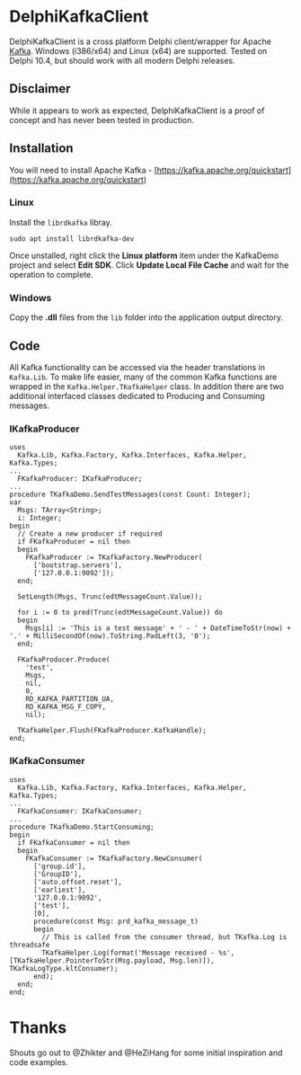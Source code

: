 



# DelphiKafkaClient

DelphiKafkaClient is a cross platform Delphi client/wrapper for Apache [Kafka](https://github.com/edenhill/librdkafka). Windows (i386/x64) and Linux (x64) are supported. Tested on Delphi 10.4, but should work with all modern Delphi releases.

## Disclaimer
While it appears to work as expected, DelphiKafkaClient is a proof of concept and has never been tested in production.

## Installation
You will need to install Apache Kafka - [https://kafka.apache.org/quickstart](https://kafka.apache.org/quickstart)

### Linux
Install the `librdkafka` libray.

    sudo apt install librdkafka-dev
    
Once unstalled, right click the **Linux platform** item under the KafkaDemo project and select **Edit SDK**. Click **Update Local File Cache** and wait for the operation to complete.

### Windows
Copy the **.dll** files from the `lib` folder into the application output directory.

##  Code
All Kafka functionality can be accessed via the header translations in `Kafka.Lib`. To make life easier, many of the common Kafka functions are wrapped in the `Kafka.Helper.TKafkaHelper` class.
In addition there are two additional interfaced classes dedicated to Producing and Consuming messages.
### IKafkaProducer

    uses
      Kafka.Lib, Kafka.Factory, Kafka.Interfaces, Kafka.Helper, Kafka.Types;
    ... 
      FKafkaProducer: IKafkaProducer;
    ... 
    procedure TKafkaDemo.SendTestMessages(const Count: Integer);
    var
      Msgs: TArray<String>;
      i: Integer;
    begin
      // Create a new producer if required 
      if FKafkaProducer = nil then
      begin
        FKafkaProducer := TKafkaFactory.NewProducer(
          ['bootstrap.servers'],
          ['127.0.0.1:9092']);
      end;
    
      SetLength(Msgs, Trunc(edtMessageCount.Value));
    
      for i := 0 to pred(Trunc(edtMessageCount.Value)) do
      begin
        Msgs[i] := 'This is a test message' + ' - ' + DateTimeToStr(now) + '.' + MilliSecondOf(now).ToString.PadLeft(3, '0');
      end;
    
      FKafkaProducer.Produce(
        'test',
        Msgs,
        nil,
        0,
        RD_KAFKA_PARTITION_UA,
        RD_KAFKA_MSG_F_COPY,
        nil);
    
      TKafkaHelper.Flush(FKafkaProducer.KafkaHandle);      
    end;

### IKafkaConsumer
    uses
      Kafka.Lib, Kafka.Factory, Kafka.Interfaces, Kafka.Helper, Kafka.Types;
    ...  
      FKafkaConsumer: IKafkaConsumer;
    ... 
    procedure TKafkaDemo.StartConsuming;
    begin
      if FKafkaConsumer = nil then
      begin
        FKafkaConsumer := TKafkaFactory.NewConsumer(
          ['group.id'],
          ['GroupID'],
          ['auto.offset.reset'],
          ['earliest'],
          '127.0.0.1:9092',
          ['test'],
          [0],
          procedure(const Msg: prd_kafka_message_t)
          begin
            // This is called from the consumer thread, but TKafka.Log is threadsafe
            TKafkaHelper.Log(format('Message received - %s', [TKafkaHelper.PointerToStr(Msg.payload, Msg.len)]), TKafkaLogType.kltConsumer);
          end);
      end;
    end;

# Thanks
Shouts go out to @Zhikter and @HeZiHang for some initial inspiration and code examples.

